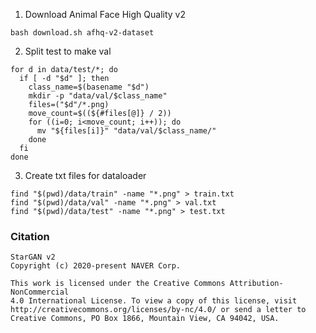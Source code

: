 1. Download Animal Face High Quality v2
```
bash download.sh afhq-v2-dataset
```

2. Split test to make val
```
for d in data/test/*; do
  if [ -d "$d" ]; then
    class_name=$(basename "$d")
    mkdir -p "data/val/$class_name"
    files=("$d"/*.png)
    move_count=$((${#files[@]} / 2))
    for ((i=0; i<move_count; i++)); do
      mv "${files[i]}" "data/val/$class_name/"
    done
  fi
done
```

3. Create txt files for dataloader
```
find "$(pwd)/data/train" -name "*.png" > train.txt
find "$(pwd)/data/val" -name "*.png" > val.txt
find "$(pwd)/data/test" -name "*.png" > test.txt
```

### Citation
```
StarGAN v2
Copyright (c) 2020-present NAVER Corp.

This work is licensed under the Creative Commons Attribution-NonCommercial
4.0 International License. To view a copy of this license, visit
http://creativecommons.org/licenses/by-nc/4.0/ or send a letter to
Creative Commons, PO Box 1866, Mountain View, CA 94042, USA.
```

